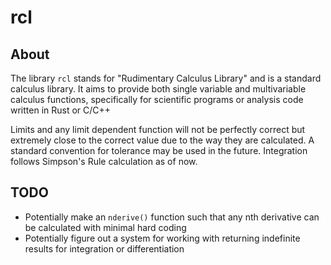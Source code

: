 # rcl

## About

The library `rcl` stands for "Rudimentary Calculus Library" and is a standard calculus library. It aims to provide both single variable and multivariable calculus functions, specifically for scientific programs or analysis code written in Rust or C/C++

Limits and any limit dependent function will not be perfectly correct but extremely close to the correct value due to the way they are calculated. A standard convention for tolerance may be used in the future. Integration follows Simpson's Rule calculation as of now.

## TODO
- Potentially make an `nderive()` function such that any nth derivative can be calculated with minimal hard coding
- Potentially figure out a system for working with returning indefinite results for integration or differentiation 
